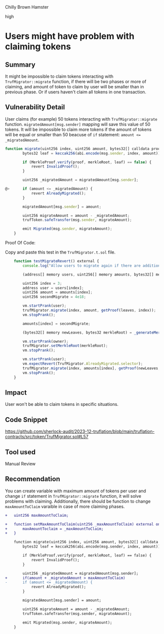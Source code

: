 Chilly Brown Hamster

high

# Users might have problem with claiming tokens

## Summary

It might be impossible to claim tokens interacting with `TrufMigrator::migrate` function, if there will be two phases or more of claiming, and amount of token to claim by user will be smaller than in previous phase. Or if users haven't claim all tokens in one transaction.

## Vulnerability Detail

User claims (for example) 50 tokens interacting with `TrufMigrator::migrate` function. `migratedAmount[msg.sender]` mapping will save this value of 50 tokens. It will be impossible to claim more tokens if the amount of tokens will be equal or smaller than 50 beacuse of `if` statement: `amount <= _migratedAmount`.

```javascript
function migrate(uint256 index, uint256 amount, bytes32[] calldata proof) external {
        bytes32 leaf = keccak256(abi.encode(msg.sender, index, amount));

        if (MerkleProof.verify(proof, merkleRoot, leaf) == false) {
            revert InvalidProof();
        }

        uint256 _migratedAmount = migratedAmount[msg.sender];

@>      if (amount <= _migratedAmount) {
            revert AlreadyMigrated();
        }

        migratedAmount[msg.sender] = amount;

        uint256 migrateAmount = amount - _migratedAmount;
        trufToken.safeTransfer(msg.sender, migrateAmount);

        emit Migrated(msg.sender, migrateAmount);
    }
```

Proof Of Code:

Copy and paste this test in the `TrufMigrator.t.sol` file.

```javascript
    function testMigrateRevert() external {
        console.log("Allow users to migrate again if there are additional amounts added after new merkle root added");

        (address[] memory users, uint256[] memory amounts, bytes32[] memory leaves,) = _setupMerkleRoot();

        uint256 index = 3;
        address user = users[index];
        uint256 amount = amounts[index];
        uint256 secondMigrate = 4e18;

        vm.startPrank(user);
        trufMigrator.migrate(index, amount, getProof(leaves, index));
        vm.stopPrank();

        amounts[index] = secondMigrate;

        (bytes32[] memory newLeaves, bytes32 merkleRoot) = _generateMerkleRoot(users, amounts);

        vm.startPrank(owner);
        trufMigrator.setMerkleRoot(merkleRoot);
        vm.stopPrank();

        vm.startPrank(user);
        vm.expectRevert(TrufMigrator.AlreadyMigrated.selector);
        trufMigrator.migrate(index, amounts[index], getProof(newLeaves, index));
        vm.stopPrank();
    }
```

## Impact

User won't be able to claim tokens in specific situations.


## Code Snippet

https://github.com/sherlock-audit/2023-12-truflation/blob/main/truflation-contracts/src/token/TrufMigrator.sol#L57


## Tool used

Manual Review

## Recommendation

You can create variable with maximum amount of tokens per user and change `if` statement in `TrufMigrator::migrate` function, it will solve problems with claiming. Additionally, there should be function to change `maxAmountToClaim` varaible in case of more claiming phases.

```diff
+   uint256 maxAmountToClaim;

+   function setMaxAmountToClaim(uint256 _maxAmountToClaim) external onlyOwner {
+       maxAmountToclaim = _maxAmountToClaim;
+   }

    function migrate(uint256 index, uint256 amount, bytes32[] calldata proof) external {
        bytes32 leaf = keccak256(abi.encode(msg.sender, index, amount));

        if (MerkleProof.verify(proof, merkleRoot, leaf) == false) {
            revert InvalidProof();
        }

        uint256 _migratedAmount = migratedAmount[msg.sender];
+       if(amount + _migratedAmount > maxAmountToClaim)
-       if (amount <= _migratedAmount) {
            revert AlreadyMigrated();
        }

        migratedAmount[msg.sender] = amount;

        uint256 migrateAmount = amount - _migratedAmount;
        trufToken.safeTransfer(msg.sender, migrateAmount);

        emit Migrated(msg.sender, migrateAmount);
    }
```
